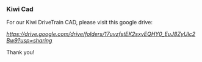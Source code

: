 ### Kiwi Cad

For our Kiwi DriveTrain CAD, please visit this google drive: 

*https://drive.google.com/drive/folders/17uvzfstEK2sxvEQHY0_EuJ8ZyUIc2Bw9?usp=sharing*

Thank you!
